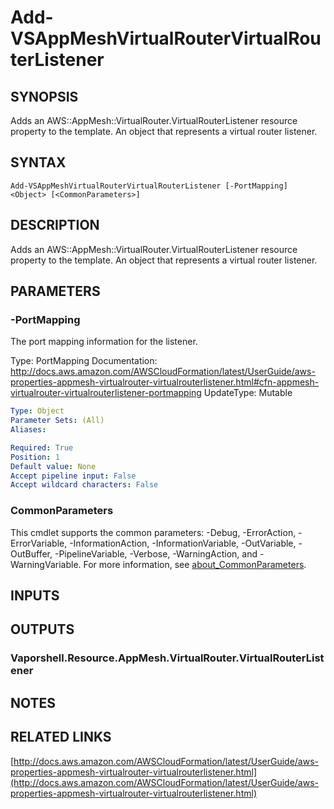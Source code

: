 # Add-VSAppMeshVirtualRouterVirtualRouterListener

## SYNOPSIS
Adds an AWS::AppMesh::VirtualRouter.VirtualRouterListener resource property to the template.
An object that represents a virtual router listener.

## SYNTAX

```
Add-VSAppMeshVirtualRouterVirtualRouterListener [-PortMapping] <Object> [<CommonParameters>]
```

## DESCRIPTION
Adds an AWS::AppMesh::VirtualRouter.VirtualRouterListener resource property to the template.
An object that represents a virtual router listener.

## PARAMETERS

### -PortMapping
The port mapping information for the listener.

Type: PortMapping
Documentation: http://docs.aws.amazon.com/AWSCloudFormation/latest/UserGuide/aws-properties-appmesh-virtualrouter-virtualrouterlistener.html#cfn-appmesh-virtualrouter-virtualrouterlistener-portmapping
UpdateType: Mutable

```yaml
Type: Object
Parameter Sets: (All)
Aliases:

Required: True
Position: 1
Default value: None
Accept pipeline input: False
Accept wildcard characters: False
```

### CommonParameters
This cmdlet supports the common parameters: -Debug, -ErrorAction, -ErrorVariable, -InformationAction, -InformationVariable, -OutVariable, -OutBuffer, -PipelineVariable, -Verbose, -WarningAction, and -WarningVariable. For more information, see [about_CommonParameters](http://go.microsoft.com/fwlink/?LinkID=113216).

## INPUTS

## OUTPUTS

### Vaporshell.Resource.AppMesh.VirtualRouter.VirtualRouterListener
## NOTES

## RELATED LINKS

[http://docs.aws.amazon.com/AWSCloudFormation/latest/UserGuide/aws-properties-appmesh-virtualrouter-virtualrouterlistener.html](http://docs.aws.amazon.com/AWSCloudFormation/latest/UserGuide/aws-properties-appmesh-virtualrouter-virtualrouterlistener.html)

